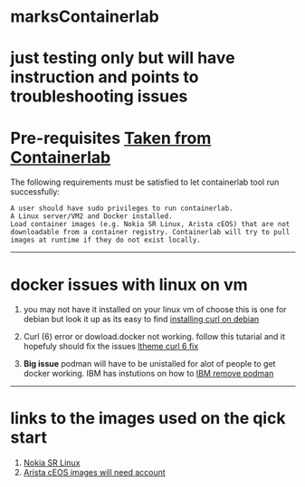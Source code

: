# marksContainerlab 
# just testing only but will have instruction and points to troubleshooting issues

# Pre-requisites [Taken from Containerlab](https://containerlab.dev/install/)

The following requirements must be satisfied to let containerlab tool run successfully:

    A user should have sudo privileges to run containerlab.
    A Linux server/VM2 and Docker installed.
    Load container images (e.g. Nokia SR Linux, Arista cEOS) that are not downloadable from a container registry. Containerlab will try to pull images at runtime if they do not exist locally.

***********************************************************************************************************

# docker issues with linux on vm

1. you may not have it installed on your linux vm of choose this is one for debian but look it up as its easy to find [installing curl on debian](https://www.cyberciti.biz/faq/howto-install-curl-command-on-debian-linux-using-apt-get/)

2. Curl (6) error or dowload.docker not working. follow this tutarial and it hopefuly should fix the issues [ltheme curl 6 fix](https://ltheme.com/curl-6-could-not-resolve-host/)

3. **Big issue** podman will have to be unistalled for alot of people to get docker working. IBM has instutions on how to [IBM remove podman](https://www.ibm.com/docs/en/edge-computing/4.2?topic=questions-troubleshooting-tips#uninstall_podman)


***********************************************************************************************************
# links to the images used on the qick start 

1. [Nokia SR Linux](https://github.com/nokia/srlinux-container-image)
2. [Arista cEOS images will need account](https://www.arista.com/en/support/software-download)
